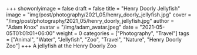 +++
showonlyimage = false
draft = false
title = "Henry Doorly Jellyfish"
image = "img/post/photography/2021_05/henry_doorly_jellyfish.jpg"
cover = "/img/post/photography/2021_05/henry_doorly_jellyfish.jpg"
author = "Adam Knox"
avatar = "/img/adam_avatar.jpeg"
date = "2021-05-05T01:01:01+06:00"
weight = 0
categories = ["Photography", "Travel"]
tags = ["Animal", "Water", "Jellyfish", "Zoo", "Travel", "Nature", "Henry Doorly Zoo"]
+++
A jellyfish at the Henry Doorly Zoo
<!--more-->